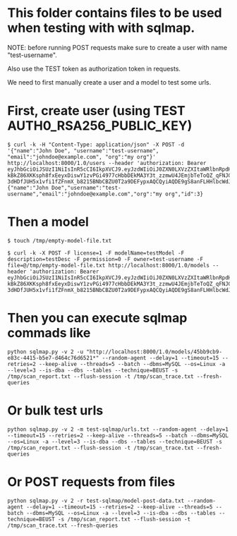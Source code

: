 # This folder contains files to be used when testing with with sqlmap.

NOTE: before running POST requests make sure to create a user with name "test-username".

Also use the TEST token as authorization token in requests.

We need to first manually create a user and a model to test some urls.

# First, create user (using TEST AUTH0_RSA256_PUBLIC_KEY)
```
$ curl -k -H "Content-Type: application/json" -X POST -d '{"name":"John Doe", "username":"test-username", "email":"johndoe@example.com", "org":"my org"}' http://localhost:8000/1.0/users --header 'authorization: Bearer eyJhbGciOiJSUzI1NiIsInR5cCI6IkpXVCJ9.eyJzdWIiOiJ0ZXN0LXVzZXItaWRlbnRpdHkifQ.iV59-kBkZ86XKKsph8fxEeyxDiswY1zvPGi4977cHbbDEkMA3Y3t_zzmwU4JEmjbTeToQZ_qFNJGGNufK2guLy0SAicwjDmv-3dHDfJUH5x1vfi1fZFnmX_b8215BNbCBZU0T2a9DEFypxAQCQyiAQDE9gS8anFLHHlbcWdJdGw'
{"name":"John Doe","username":"test-username","email":"johndoe@example.com","org":"my org","id":3}
```

# Then a model 
```
$ touch /tmp/empty-model-file.txt
```

```
$ curl -k -X POST -F license=1 -F modelName=testModel -F description=testDesc -F permission=0 -F owner=test-username -F file=@/tmp/empty-model-file.txt http://localhost:8000/1.0/models --header 'authorization: Bearer eyJhbGciOiJSUzI1NiIsInR5cCI6IkpXVCJ9.eyJzdWIiOiJ0ZXN0LXVzZXItaWRlbnRpdHkifQ.iV59-kBkZ86XKKsph8fxEeyxDiswY1zvPGi4977cHbbDEkMA3Y3t_zzmwU4JEmjbTeToQZ_qFNJGGNufK2guLy0SAicwjDmv-3dHDfJUH5x1vfi1fZFnmX_b8215BNbCBZU0T2a9DEFypxAQCQyiAQDE9gS8anFLHHlbcWdJdGw'
```

# Then you can execute sqlmap commads like

```
python sqlmap.py -v 2 -u "http://localhost:8000/1.0/models/45bb9cb9-e83c-4415-b5e7-d464c76d6521*" --random-agent --delay=1 --timeout=15 --retries=2 --keep-alive --threads=5 --batch --dbms=MySQL --os=Linux -a --level=3 --is-dba --dbs --tables --technique=BEUST -s /tmp/scan_report.txt --flush-session -t /tmp/scan_trace.txt --fresh-queries
```

# Or bulk test urls

```
python sqlmap.py -v 2 -m test-sqlmap/urls.txt --random-agent --delay=1 --timeout=15 --retries=2 --keep-alive --threads=5 --batch --dbms=MySQL --os=Linux -a --level=3 --is-dba --dbs --tables --technique=BEUST -s /tmp/scan_report.txt --flush-session -t /tmp/scan_trace.txt --fresh-queries
```

# Or POST requests from files

```
python sqlmap.py -v 2 -r test-sqlmap/model-post-data.txt --random-agent --delay=1 --timeout=15 --retries=2 --keep-alive --threads=5 --batch --dbms=MySQL --os=Linux -a --level=3 --is-dba --dbs --tables --technique=BEUST -s /tmp/scan_report.txt --flush-session -t /tmp/scan_trace.txt --fresh-queries
```
